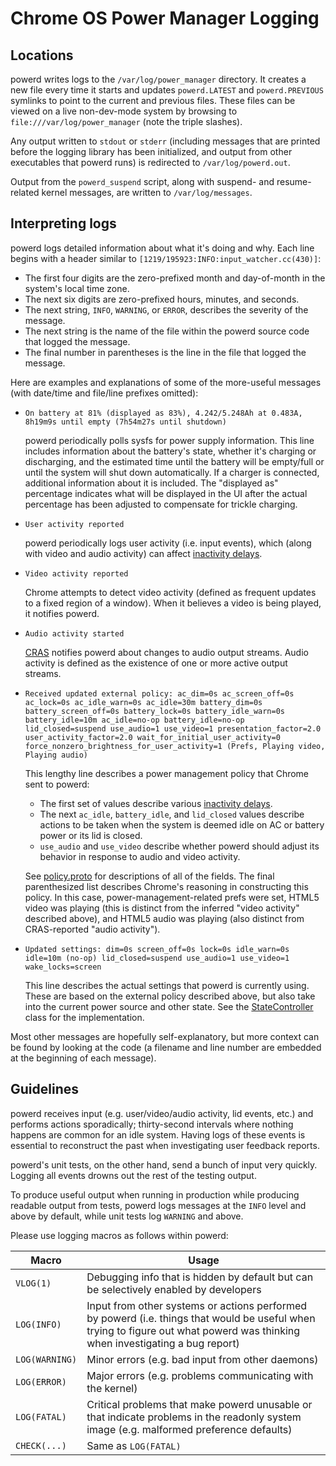 # Chrome OS Power Manager Logging

## Locations

powerd writes logs to the `/var/log/power_manager` directory. It creates a new
file every time it starts and updates `powerd.LATEST` and `powerd.PREVIOUS`
symlinks to point to the current and previous files. These files can be viewed
on a live non-dev-mode system by browsing to `file:///var/log/power_manager`
(note the triple slashes).

Any output written to `stdout` or `stderr` (including messages that are printed
before the logging library has been initialized, and output from other
executables that powerd runs) is redirected to `/var/log/powerd.out`.

Output from the `powerd_suspend` script, along with suspend- and resume-related
kernel messages, are written to `/var/log/messages`.

## Interpreting logs

powerd logs detailed information about what it's doing and why. Each line begins
with a header similar to `[1219/195923:INFO:input_watcher.cc(430)]`:

*   The first four digits are the zero-prefixed month and day-of-month in the
    system's local time zone.
*   The next six digits are zero-prefixed hours, minutes, and seconds.
*   The next string, `INFO`, `WARNING`, or `ERROR`, describes the severity of
    the message.
*   The next string is the name of the file within the powerd source code that
    logged the message.
*   The final number in parentheses is the line in the file that logged the
    message.

Here are examples and explanations of some of the more-useful messages (with
date/time and file/line prefixes omitted):

*   `On battery at 81% (displayed as 83%), 4.242/5.248Ah at 0.483A, 8h19m9s
    until empty (7h54m27s until shutdown)`

    powerd periodically polls sysfs for power supply information. This line
    includes information about the battery's state, whether it's charging or
    discharging, and the estimated time until the battery will be empty/full or
    until the system will shut down automatically. If a charger is connected,
    additional information about it is included. The "displayed as" percentage
    indicates what will be displayed in the UI after the actual percentage has
    been adjusted to compensate for trickle charging.

*   `User activity reported`

    powerd periodically logs user activity (i.e. input events), which (along
    with video and audio activity) can affect [inactivity delays].

*   `Video activity reported`

    Chrome attempts to detect video activity (defined as frequent updates to a
    fixed region of a window). When it believes a video is being played, it
    notifies powerd.

*   `Audio activity started`

    [CRAS] notifies powerd about changes to audio output streams. Audio activity
    is defined as the existence of one or more active output streams.

*   `Received updated external policy: ac_dim=0s ac_screen_off=0s ac_lock=0s
    ac_idle_warn=0s ac_idle=30m battery_dim=0s battery_screen_off=0s
    battery_lock=0s battery_idle_warn=0s battery_idle=10m ac_idle=no-op
    battery_idle=no-op lid_closed=suspend use_audio=1 use_video=1
    presentation_factor=2.0 user_activity_factor=2.0
    wait_for_initial_user_activity=0
    force_nonzero_brightness_for_user_activity=1 (Prefs, Playing video, Playing
    audio)`

    This lengthy line describes a power management policy that Chrome sent to
    powerd:

    *   The first set of values describe various [inactivity delays].
    *   The next `ac_idle`, `battery_idle`, and `lid_closed` values describe
        actions to be taken when the system is deemed idle on AC or battery
        power or its lid is closed.
    *   `use_audio` and `use_video` describe whether powerd should adjust its
        behavior in response to audio and video activity.

    See [policy.proto] for descriptions of all of the fields. The final
    parenthesized list describes Chrome's reasoning in constructing this policy.
    In this case, power-management-related prefs were set, HTML5 video was
    playing (this is distinct from the inferred "video activity" described
    above), and HTML5 audio was playing (also distinct from CRAS-reported "audio
    activity").

*   `Updated settings: dim=0s screen_off=0s lock=0s idle_warn=0s idle=10m
    (no-op) lid_closed=suspend use_audio=1 use_video=1 wake_locks=screen`

    This line describes the actual settings that powerd is currently using.
    These are based on the external policy described above, but also take into
    the current power source and other state. See the [StateController] class
    for the implementation.

Most other messages are hopefully self-explanatory, but more context can be
found by looking at the code (a filename and line number are embedded at the
beginning of each message).

## Guidelines

powerd receives input (e.g. user/video/audio activity, lid events, etc.) and
performs actions sporadically; thirty-second intervals where nothing happens are
common for an idle system. Having logs of these events is essential to
reconstruct the past when investigating user feedback reports.

powerd's unit tests, on the other hand, send a bunch of input very quickly.
Logging all events drowns out the rest of the testing output.

To produce useful output when running in production while producing readable
output from tests, powerd logs messages at the `INFO` level and above by
default, while unit tests log `WARNING` and above.

Please use logging macros as follows within powerd:

| Macro          | Usage |
|----------------|-------|
| `VLOG(1)`      | Debugging info that is hidden by default but can be selectively enabled by developers |
| `LOG(INFO)`    | Input from other systems or actions performed by powerd (i.e. things that would be useful when trying to figure out what powerd was thinking when investigating a bug report) |
| `LOG(WARNING)` | Minor errors (e.g. bad input from other daemons) |
| `LOG(ERROR)`   | Major errors (e.g. problems communicating with the kernel) |
| `LOG(FATAL)`   | Critical problems that make powerd unusable or that indicate problems in the readonly system image (e.g. malformed preference defaults) |
| `CHECK(...)`   | Same as `LOG(FATAL)` |

[inactivity delays]: inactivity_delays.md
[CRAS]: https://www.chromium.org/chromium-os/chromiumos-design-docs/cras-chromeos-audio-server
[policy.proto]: https://chromium.googlesource.com/chromiumos/platform/system_api/+/HEAD/dbus/power_manager/policy.proto
[StateController]: ../powerd/policy/state_controller.h
